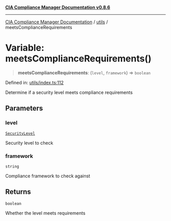 [**CIA Compliance Manager Documentation v0.8.6**](../../README.md)

***

[CIA Compliance Manager Documentation](../../modules.md) / [utils](../README.md) / meetsComplianceRequirements

# Variable: meetsComplianceRequirements()

> **meetsComplianceRequirements**: (`level`, `framework`) => `boolean`

Defined in: [utils/index.ts:112](https://github.com/Hack23/cia-compliance-manager/blob/050a250237d6f621490781dbdf95155919f35aed/src/utils/index.ts#L112)

Determine if a security level meets compliance requirements

## Parameters

### level

[`SecurityLevel`](../../index/type-aliases/SecurityLevel.md)

Security level to check

### framework

`string`

Compliance framework to check against

## Returns

`boolean`

Whether the level meets requirements
